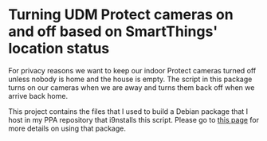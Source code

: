 # Turning UDM Protect cameras on and off based on SmartThings' location status

For privacy reasons we want to keep our indoor Protect cameras turned off unless nobody is home and the house is empty.  The script in this package turns on our cameras when we are away and turns them back off when we arrive back home.

This project contains the files that I used to build a Debian package that I host in my PPA repository that i9nstalls this script.   Please go to [this page](https://daveking.com/udm-hacks/camera_poe_ctl.html) for more details on using that package.
